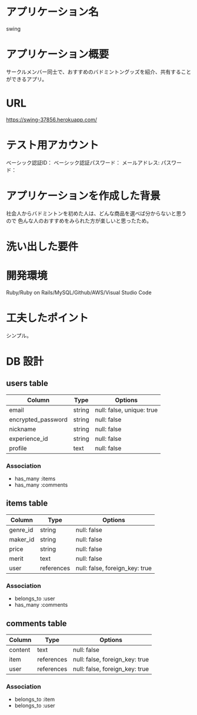
# アプリケーション名
swing

# アプリケーション概要
サークルメンバー同士で、おすすめのバドミントングッズを紹介、共有することができるアプリ。

# URL
https://swing-37856.herokuapp.com/

# テスト用アカウント
ベーシック認証ID：
ベーシック認証パスワード：
メールアドレス:
パスワード：


# アプリケーションを作成した背景
社会人からバドミントンを初めた人は、どんな商品を選べば分からないと思うので
色んな人のおすすめをみられた方が楽しいと思ったため。

# 洗い出した要件


# 開発環境
Ruby/Ruby on Rails/MySQL/Github/AWS/Visual Studio Code

# 工夫したポイント
シンプル。















# DB 設計

## users table

| Column             | Type                | Options                   |
|--------------------|---------------------|---------------------------|
| email              | string              | null: false, unique: true |メールアドレス
| encrypted_password | string              | null: false               |パスワード
| nickname           | string              | null: false               |ニックネーム
| experience_id      | string              | null: false               |バド歴
| profile            | text                | null: false               |自己紹介

### Association

* has_many :items
* has_many :comments


## items table

| Column                              | Type       | Options                        |
|-------------------------------------|------------|--------------------------------|
| genre_id                            | string     | null: false                    |
| maker_id                            | string     | null: false                    |
| price                               | string     | null: false                    |
| merit                               | text       | null: false                    |
| user                                | references | null: false, foreign_key: true |外部キー

### Association

 * belongs_to :user
 * has_many :comments


 ## comments table

| Column      | Type       | Options                        |
|-------------|------------|--------------------------------|
| content     | text       | null: false                    |コメント
| item        | references | null: false, foreign_key: true |外部キー
| user        | references | null: false, foreign_key: true |外部キー

### Association

- belongs_to :item
- belongs_to :user



